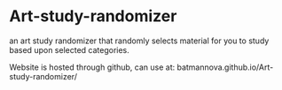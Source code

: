 # Art-study-randomizer
an art study randomizer that randomly selects material for you to study based upon selected categories.

Website is hosted through github, can use at: batmannova.github.io/Art-study-randomizer/

